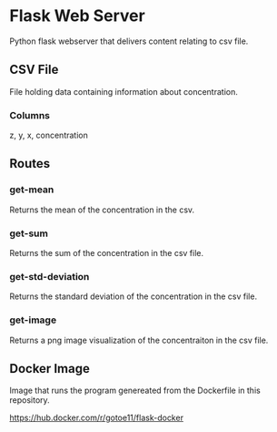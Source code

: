 # Flask Web Server
Python flask webserver that delivers content relating to csv file.

## CSV File
File holding data containing information about concentration. 

### Columns
z, y, x, concentration

## Routes

### get-mean
Returns the mean of the concentration in the csv. 

### get-sum 
Returns the sum of the concentration in the csv file. 

### get-std-deviation 
Returns the standard deviation of the concentration in the csv file. 

### get-image
Returns a png image visualization of the concentraiton in the csv file. 

## Docker Image
Image that runs the program genereated from the Dockerfile in this repository. 

https://hub.docker.com/r/gotoe11/flask-docker